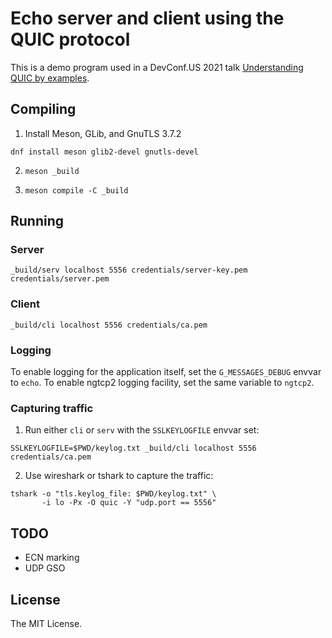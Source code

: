 # Echo server and client using the QUIC protocol

This is a demo program used in a DevConf.US 2021 talk [Understanding
QUIC by examples].

## Compiling

1. Install Meson, GLib, and GnuTLS 3.7.2

```console
dnf install meson glib2-devel gnutls-devel
```

2. `meson _build`

3. `meson compile -C _build`

## Running

### Server

```console
_build/serv localhost 5556 credentials/server-key.pem credentials/server.pem
```

### Client

```console
_build/cli localhost 5556 credentials/ca.pem
```

### Logging

To enable logging for the application itself, set the
`G_MESSAGES_DEBUG` envvar to `echo`.  To enable ngtcp2 logging
facility, set the same variable to `ngtcp2`.

### Capturing traffic

1. Run either `cli` or `serv` with the `SSLKEYLOGFILE` envvar set:

```console
SSLKEYLOGFILE=$PWD/keylog.txt _build/cli localhost 5556 credentials/ca.pem
```

2. Use wireshark or tshark to capture the traffic:

```console
tshark -o "tls.keylog_file: $PWD/keylog.txt" \
       -i lo -Px -O quic -Y "udp.port == 5556"
```

## TODO

- ECN marking
- UDP GSO

## License

The MIT License.

[Understanding QUIC by examples]: https://devconfus2021.sched.com/event/lkfO/understanding-quic-by-examples
